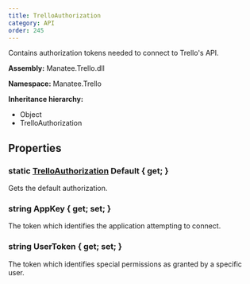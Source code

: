 ```yaml
---
title: TrelloAuthorization
category: API
order: 245
---
```


Contains authorization tokens needed to connect to Trello&#39;s API.

**Assembly:** Manatee.Trello.dll

**Namespace:** Manatee.Trello

**Inheritance hierarchy:**

- Object
- TrelloAuthorization

## Properties

### static [TrelloAuthorization](../TrelloAuthorization#trelloauthorization) Default { get; }

Gets the default authorization.

### string AppKey { get; set; }

The token which identifies the application attempting to connect.

### string UserToken { get; set; }

The token which identifies special permissions as granted by a specific user.

